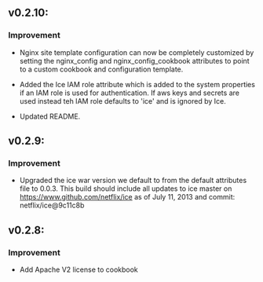 ## v0.2.10:

### Improvement

- Nginx site template configuration can now be completely customized by setting the 
nginx_config and nginx_config_cookbook attributes to point to a custom cookbook and
configuration template.

- Added the Ice IAM role attribute which is added to the system properties if an IAM
role is used for authentication.  If aws keys and secrets are used instead teh IAM
role defaults to 'ice' and is ignored by Ice.

- Updated README.

## v0.2.9:

### Improvement

- Upgraded the ice war version we default to from the default attributes file to 0.0.3. This 
build should include all updates to ice master on https://www.github.com/netflix/ice as of 
July 11, 2013 and commit: netflix/ice@9c11c8b 

## v0.2.8:

### Improvement

- Add Apache V2 license to cookbook

